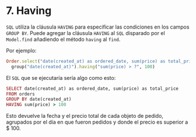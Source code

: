 # 7. Having

`SQL` utiliza la cláusula `HAVING` para especificar las condiciones en los campos `GROUP BY`. Puede agregar la cláusula `HAVING` al `SQL` disparado por el `Model.find` añadiendo el método `having` al `find`.

Por ejemplo:

```ruby
Order.select("date(created_at) as ordered_date, sum(price) as total_price").
  group("date(created_at)").having("sum(price) > ?", 100)
```

El `SQL` que se ejecutaría sería algo como esto:

```ruby
SELECT date(created_at) as ordered_date, sum(price) as total_price
FROM orders
GROUP BY date(created_at)
HAVING sum(price) > 100
```

Esto devuelve la fecha y el precio total de cada objeto de pedido, agrupados por el día en que fueron pedidos y donde el precio es superior a $ 100.



